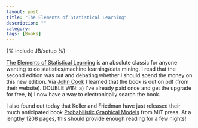```yaml
---
layout: post
title: "The Elements of Statistical Learning"
description: ""
category:
tags: [Books]
---
```

{% include JB/setup %}

[The Elements of Statistical Learning](http://www-stat.stanford.edu/~tibs/ElemStatLearn/) is an absolute classic for anyone wanting to do statistics/machine learning/data mining. I read that the second edition was out and debating whether I should spend the money on this new edition. Via [John Cook](http://www.johndcook.com/blog/2009/10/14/elements-of-statistical-learning/) I learned that the book is out on pdf (from their website). DOUBLE WIN: a) I’ve already paid once and get the upgrade for free, b) I now have a way to electronically search the book.

I also found out today that Koller and Friedman have just released their much anticipated book [Probabilistic Graphical Models](http://mitpress.mit.edu/catalog/item/default.asp?ttype=2&tid=11886) from MIT press. At a lengthy 1208 pages, this should provide enough reading for a few nights!
